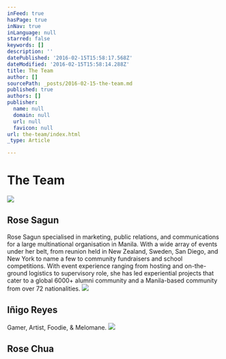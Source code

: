 ```yaml
---
inFeed: true
hasPage: true
inNav: true
inLanguage: null
starred: false
keywords: []
description: ''
datePublished: '2016-02-15T15:58:17.568Z'
dateModified: '2016-02-15T15:58:14.288Z'
title: The Team
author: []
sourcePath: _posts/2016-02-15-the-team.md
published: true
authors: []
publisher:
  name: null
  domain: null
  url: null
  favicon: null
url: the-team/index.html
_type: Article

---
```

# The Team
![](https://the-grid-user-content.s3-us-west-2.amazonaws.com/cc69968d-5c78-4cbe-b84e-12d8338c45ff.jpg)

## Rose Sagun

Rose Sagun specialised in marketing, public relations, and communications for a large multinational organisation in Manila. With a wide array of events under her belt, from reunion held in New Zealand, Sweden, San Diego, and New York to name a few to community fundraisers and school competitions. With event experience ranging from hosting and on-the-ground logistics to supervisory role, she has led experiential projects that cater to a global 6000+ alumni community and a Manila-based community from over 72 nationalities.
![](https://the-grid-user-content.s3-us-west-2.amazonaws.com/d4167293-3392-4e13-aaf7-990586411788.jpg)

## Iñigo Reyes

Gamer, Artist, Foodie, & Melomane.
![](https://the-grid-user-content.s3-us-west-2.amazonaws.com/72a4ba2b-9b75-457d-987c-28acba84e9bf.jpg)

## 

## Rose Chua